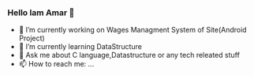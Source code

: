 ### Hello Iam Amar 👋


- 🔭 I’m currently working on Wages Managment System of Site(Android Project)
- 🌱 I’m currently learning DataStructure
- 💬 Ask me about C language,Datastructure or any tech releated stuff
- 📫 How to reach me: ...
 
 
